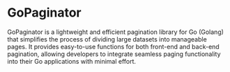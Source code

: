 # GoPaginator
GoPaginator is a lightweight and efficient pagination library for Go (Golang) that simplifies the process of dividing large datasets into manageable pages. It provides easy-to-use functions for both front-end and back-end pagination, allowing developers to integrate seamless paging functionality into their Go applications with minimal effort.
